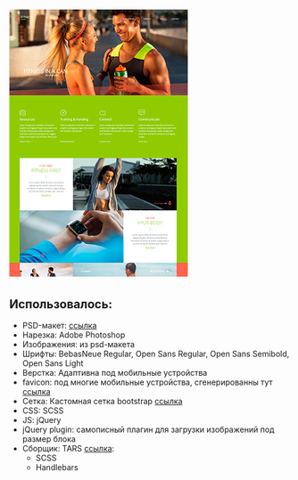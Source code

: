 # ![template fitness](https://raw.githubusercontent.com/kopo4eweb/template-fitness/master/screen.jpg)

## Использовалось:

+ PSD-макет: [ссылка](http://blazrobar.com/free-psd-website-templates/fitness-free-photoshop-psd-template/)
+ Нарезка: Adobe Photoshop
+ Изображения: из psd-макета
+ Шрифты: BebasNeue Regular, Open Sans Regular, Open Sans Semibold, Open Sans Light
+ Верстка: Адаптивна под мобильные устройства
+ favicon: под многие мобильные устройства, сгенерированны тут [ссылка](http://www.favicon-generator.org/)
+ Сетка: Кастомная сетка bootstrap [ссылка](http://getbootstrap.com/customize/?id=4b01306357995ca308e0)
+ CSS: SCSS
+ JS: jQuery
+ jQuery plugin: самописный плагин для загрузки изображений под размер блока
+ Сборщик: TARS [ссылка](https://github.com/tars/tars-cli):
    + SCSS
    + Handlebars


